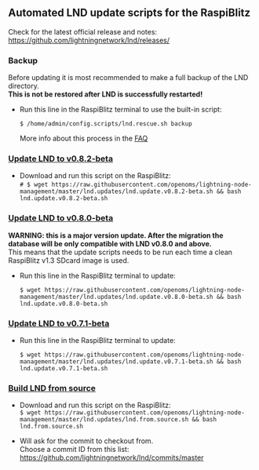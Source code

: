 ## Automated LND update scripts for the RaspiBlitz
Check for the latest official release and notes:
<https://github.com/lightningnetwork/lnd/releases/>

### Backup
Before updating it is most recommended to make a full backup
of the LND directory.  
**This is not be restored after LND is successfully restarted!**
* Run this line in the RaspiBlitz terminal to use the built-in script:

    `$ /home/admin/config.scripts/lnd.rescue.sh backup`

    More info about this process in the
    [FAQ](https://github.com/rootzoll/raspiblitz/blob/master/FAQ.md#2-making-a-complete-lnd-data-backup)

### [Update LND to v0.8.2-beta](https://github.com/openoms/raspiblitz-extras/blob/master/config.scripts/lnd.update.sh)
* Download and run this script on the RaspiBlitz:  
 `# $ wget https://raw.githubusercontent.com/openoms/lightning-node-management/master/lnd.updates/lnd.update.v0.8.2-beta.sh && bash lnd.update.v0.8.2-beta.sh`

### [Update LND to v0.8.0-beta](lnd.update.v0.8.0-beta.sh)

**WARNING: this is a major version update. After the migration
the database will be only compatible with LND v0.8.0 and above.**  
This means that the update scripts needs to be run each time a
clean RaspiBlitz v1.3 SDcard image is used.

* Run this line in the RaspiBlitz terminal to update:  

    `$ wget https://raw.githubusercontent.com/openoms/lightning-node-management/master/lnd.updates/lnd.update.v0.8.0-beta.sh && bash lnd.update.v0.8.0-beta.sh`

### [Update LND to v0.7.1-beta](lnd.update.v0.7.1-beta.sh)

* Run this line in the RaspiBlitz terminal to update:

    `$ wget https://raw.githubusercontent.com/openoms/lightning-node-management/master/lnd.updates/lnd.update.v0.7.1-beta.sh && bash lnd.update.v0.7.1-beta.sh`

### [Build LND from source](lnd.from.source.sh)
* Download and run this script on the RaspiBlitz:  
    `$ wget https://raw.githubusercontent.com/openoms/lightning-node-management/master/lnd.updates/lnd.from.source.sh && bash lnd.from.source.sh`

* Will ask for the commit to checkout from.  
Choose a commit ID from this list:
<https://github.com/lightningnetwork/lnd/commits/master>